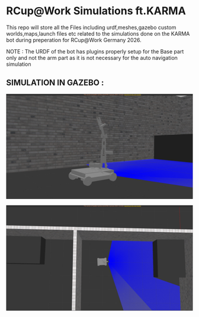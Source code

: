 # RCup@Work Simulations ft.KARMA

This repo will store all the Files including urdf,meshes,gazebo custom worlds,maps,launch files etc related to the simulations done on the KARMA bot during preperation for RCup@Work Germany 2026.

NOTE : The URDF of the bot has plugins properly setup for the Base part only and not the arm part as it is not necessary for the auto navigation simulation

## SIMULATION IN GAZEBO :

![Gazebo SS_1](imgs+screenrecordings/karma_1_SS.png)

![Gazebo SS_1](imgs+screenrecordings/karma_2_SS.png)
